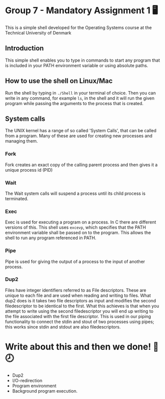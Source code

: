 # Group 7 - Mandatory Assignment 1 🖥 




This is a simple shell developed for the Operating Systems course at the Technical University of Denmark



## Introduction
This simple shell enables you to type in commands to start any program that is included in your PATH environment variable or using absolute paths.


## How to use the shell on Linux/Mac

 Run the shell by typing in `./Shell` in your terminal of choice.
 Then you can write in any command, for example `ls`, in the shell and it will run the given program while passing the arguments to the process that is created.

## System calls
The UNIX kernel has a range of so called 'System Calls', that can be called from a program. Many of these are used for creating new processes and managing them. 
###  Fork
Fork creates an exact copy of the calling parent process and then gives it a unique process id (PID)
###  Wait
The Wait system calls will suspend a process until its child process is terminated. 
###  Exec
Exec is used for executing a program on a process. In C there are different versions of this. This shell uses `excevp`, which specifies that the PATH environment variable shall be passed on to the program.
This allows the shell to run any program referenced in PATH.
###  Pipe
Pipe is used for giving the output of a process to the input of another process. 

###  Dup2
Files have integer identifiers referred to as File descriptors. These are unique to each file and are used when reading and writing to files. What dup2 does is it takes two file descriptors as input and modifies the second filedescriptor to be identical to the first. What this achieves is that when you attempt to write using the second filedescriptor you will end up writing to the file associated with the first file descriptor. This is used in our piping functionality to connect the stdin and stout of two processes using pipes; this works since stdin and stdout are also filedescriptors.
# Write about this and then we done! 🙂 🕗 
- Dup2
- I/O-redirection
- Program environment
- Background program execution. 